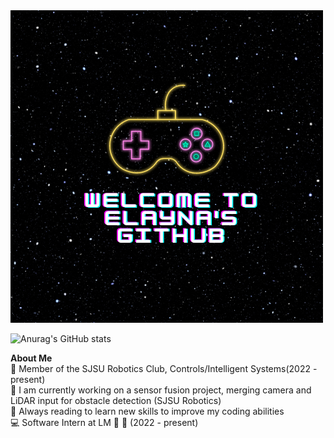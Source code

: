 
<!--**ElaynaSeguin/ElaynaSeguin** is a ✨ _special_ ✨ repository because its `README.md` (this file) appears on your GitHub profile.-->

<!--![Anurag's GitHub stats](https://github-readme-stats.vercel.app/api?username=ElaynaSeguin&show_icons=true&theme=tokyonight)-->
<img src="Elayna's Github.png" alt="">

![Anurag's GitHub stats](https://github-readme-stats.vercel.app/api?username=ElaynaSeguin&show_icons=true&theme=tokyonight)

<b>About Me</b><br>
:school: Member of the SJSU Robotics Club, Controls/Intelligent Systems(2022 - present)<br>
:hammer: I am currently working on a sensor fusion project, merging camera and LiDAR input for obstacle detection (SJSU Robotics) <br>
:book: Always reading to learn new skills to improve my coding abilities <br>
:computer: Software Intern at LM :rocket: :stars: (2022 - present)<br>
